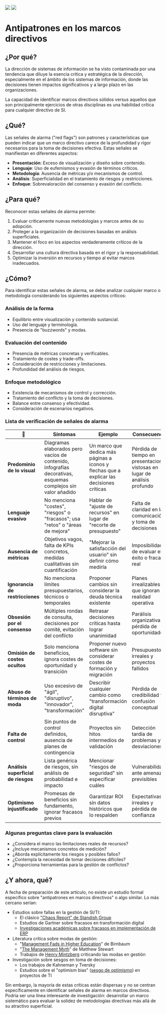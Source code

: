 [![](https://img.shields.io/badge/-Tabla_de_contenidos-000?style=flat&logo=Emlakjet&logoColor=red)](../README.md)
[![](https://img.shields.io/badge/-Inicio%20de%20cap%C3%ADtulo-000?style=flat&logo=Acclaim&logoColor=red)](README.md)

# Antipatrones en los marcos directivos

## ¿Por qué?

La dirección de sistemas de información se ha visto contaminada por una tendencia que diluye la esencia crítica y estratégica de la dirección, especialmente en el ámbito de los sistemas de información, donde las decisiones tienen impactos significativos y a largo plazo en las organizaciones.

La capacidad de identificar marcos directivos sólidos versus aquellos que son principalmente ejercicios de otras disciplinas es una habilidad crítica para cualquier directivo de SI.

## ¿Qué?

Las señales de alarma ("red flags") son patrones y características que pueden indicar que un marco directivo carece de la profundidad y rigor necesarios para la toma de decisiones efectiva. Estas señales se manifiestan en diferentes aspectos:

- **Presentación**: Exceso de visualización y diseño sobre contenido.
- **Lenguaje**: Uso de eufemismos y evasión de términos críticos.
- **Metodología**: Ausencia de métricas y/o mecanismos de control.
- **Análisis**: Superficialidad en el tratamiento de riesgos y restricciones.
- **Enfoque**: Sobrevaloración del consenso y evasión del conflicto.

## ¿Para qué?

Reconocer estas señales de alarma permite:

1. Evaluar críticamente nuevas metodologías y marcos antes de su adopción.
1. Proteger a la organización de decisiones basadas en análisis superficiales.
1. Mantener el foco en los aspectos verdaderamente críticos de la dirección.
1. Desarrollar una cultura directiva basada en el rigor y la responsabilidad.
1. Optimizar la inversión en recursos y tiempo al evitar marcos inadecuados.

## ¿Cómo?

Para identificar estas señales de alarma, se debe analizar cualquier marco o metodología considerando los siguientes aspectos críticos:

### Análisis de la forma

- Equilibrio entre visualización y contenido sustancial.
- Uso del lenguaje y terminología.
- Presencia de "buzzwords" y modas.

### Evaluación del contenido

- Presencia de métricas concretas y verificables.
- Tratamiento de costes y trade-offs.
- Consideración de restricciones y limitaciones.
- Profundidad del análisis de riesgos.

### Enfoque metodológico

- Existencia de mecanismos de control y corrección.
- Tratamiento del conflicto y la toma de decisiones.
- Balance entre consenso y efectividad.
- Consideración de escenarios negativos.

### Lista de verificación de señales de alarma

|🚩|Síntomas|Ejemplo|Consecuencia|
|-|-|-|-|
|**Predominio de lo visual**|Diagramas elaborados pero vacíos de contenido, infografías decorativas, esquemas complejos sin valor añadido|Un marco que dedica más páginas a iconos y flechas que a explicar las decisiones críticas|Pérdida de tiempo en presentaciones vistosas en lugar de análisis profundo|
|**Lenguaje evasivo**|No menciona "costes", "riesgos" o "fracasos"; usa "retos" o "áreas de mejora"|Hablar de "ajuste de recursos" en lugar de "recorte de presupuesto"|Falta de claridad en la comunicación y toma de decisiones
|**Ausencia de métricas**|Objetivos vagos, falta de KPIs concretos, medidas cualitativas sin cuantificación|"Mejorar la satisfacción del usuario" sin definir cómo medirla|Imposibilidad de evaluar el éxito o fracaso real
|**Ignorancia de restricciones**|No menciona límites presupuestarios, técnicos o temporales|Proponer cambios sin considerar la deuda técnica existente|Planes irrealizables que ignoran la realidad operativa
|**Obsesión por el consenso**|Múltiples rondas de consulta, decisiones por comité, evitación del conflicto|Retrasar decisiones críticas hasta lograr unanimidad|Parálisis organizativa y pérdida de oportunidades
|**Omisión de costes ocultos**|Solo menciona beneficios, ignora costes de oportunidad y transición|Proponer nuevo software sin considerar costes de formación y migración|Presupuestos irreales y proyectos fallidos
|**Abuso de términos de moda**|Uso excesivo de "ágil", "disruptivo", "innovador", "transformación"|Describir cualquier cambio como "transformación digital disruptiva"|Pérdida de credibilidad y confusión conceptual
|**Falta de control**|Sin puntos de control definidos, ausencia de planes de contingencia|Proyectos sin hitos intermedios de validación|Detección tardía de problemas y desviaciones
|**Análisis superficial de riesgos**|Lista genérica de riesgos, sin análisis de probabilidad e impacto|Mencionar "riesgos de seguridad" sin especificar cuáles|Vulnerabilidad ante amenazas previsibles
|**Optimismo injustificado**|Promesas de beneficios sin fundamento, ignorar fracasos previos|Garantizar ROI sin datos históricos que lo respalden|Expectativas irreales y pérdida de confianza

### Algunas preguntas clave para la evaluación

- ¿Considera el marco las limitaciones reales de recursos?
- ¿Incluye mecanismos concretos de medición?
- ¿Aborda explícitamente los riesgos y posibles fallos?
- ¿Contempla la necesidad de tomar decisiones difíciles?
- ¿Proporciona herramientas para la gestión de conflictos?

## ¿Y ahora, qué?

A fecha de preparación de este artículo, no existe un estudio formal específico sobre "antipatrones en marcos directivos" o algo similar. Lo más cercano serían:

- Estudios sobre fallas en la gestión de SI/TI:
  - El clásico ["Chaos Report" de Standish Group](https://www.standishgroup.com/news/45)
  - Estudios de Gartner sobre fracasos en transformación digital
  - [Investigaciones académicas sobre fracasos en implementación de ERP](https://scholar.google.es/scholar?hl=es&as_sdt=0%2C5&q=erp+failures+comprehensive+study&btnG=&oq=erp+failures+)
- Literatura crítica sobre modas de gestión:
  - "[Management Fads in Higher Education](https://www.amazon.com/Management-Higher-Education-Robert-Birnbaum/dp/0787944564)" de Birnbaum
  - "[The Management Myth](https://www.amazon.es/Management-Myth-Debunking-Business-Philosophy/dp/0393338525)" de Matthew Stewart
  - Trabajos de [Henry Mintzberg](https://es.wikipedia.org/wiki/Henry_Mintzberg) criticando las modas en gestión
- Investigación sobre sesgos en toma de decisiones:
  - Los trabajos de Kahneman y Tversky
  - Estudios sobre el "optimism bias" ([sesgo de optimismo](https://es.wikipedia.org/wiki/Sesgo_de_optimismo)) en proyectos de TI

Sin embargo, la mayoría de estas críticas están dispersas y no se centran específicamente en identificar señales de alarma en marcos directivos. Podría ser una línea interesante de investigación: desarrollar un marco sistemático para evaluar la solidez de metodologías directivas más allá de su atractivo superficial.
